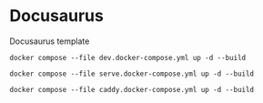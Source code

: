 # Docusaurus
Docusaurus template

```shell
docker compose --file dev.docker-compose.yml up -d --build
```

```shell
docker compose --file serve.docker-compose.yml up -d --build
```

```shell
docker compose --file caddy.docker-compose.yml up -d --build
```

